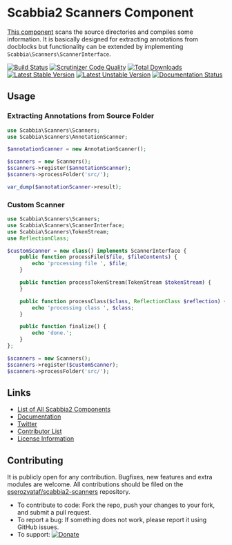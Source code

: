 # Scabbia2 Scanners Component

[This component](https://github.com/eserozvataf/scabbia2-scanners) scans the source directories and compiles some information. It is basically designed for extracting annotations from docblocks but functionality can be extended by implementing `Scabbia\Scanners\ScannerInterface`.

[![Build Status](https://travis-ci.org/eserozvataf/scabbia2-scanners.png?branch=master)](https://travis-ci.org/eserozvataf/scabbia2-scanners)
[![Scrutinizer Code Quality](https://scrutinizer-ci.com/g/eserozvataf/scabbia2-scanners/badges/quality-score.png?b=master)](https://scrutinizer-ci.com/g/eserozvataf/scabbia2-scanners/?branch=master)
[![Total Downloads](https://poser.pugx.org/eserozvataf/scabbia2-scanners/downloads.png)](https://packagist.org/packages/eserozvataf/scabbia2-scanners)
[![Latest Stable Version](https://poser.pugx.org/eserozvataf/scabbia2-scanners/v/stable)](https://packagist.org/packages/eserozvataf/scabbia2-scanners)
[![Latest Unstable Version](https://poser.pugx.org/eserozvataf/scabbia2-scanners/v/unstable)](https://packagist.org/packages/eserozvataf/scabbia2-scanners)
[![Documentation Status](https://readthedocs.org/projects/scabbia2-documentation/badge/?version=latest)](https://readthedocs.org/projects/scabbia2-documentation)

## Usage

### Extracting Annotations from Source Folder

```php
use Scabbia\Scanners\Scanners;
use Scabbia\Scanners\AnnotationScanner;

$annotationScanner = new AnnotationScanner();

$scanners = new Scanners();
$scanners->register($annotationScanner);
$scanners->processFolder('src/');

var_dump($annotationScanner->result);
```

### Custom Scanner

```php
use Scabbia\Scanners\Scanners;
use Scabbia\Scanners\ScannerInterface;
use Scabbia\Scanners\TokenStream;
use ReflectionClass;

$customScanner = new class() implements ScannerInterface {
    public function processFile($file, $fileContents) {
        echo 'processing file ', $file;
    }

    public function processTokenStream(TokenStream $tokenStream) {
    }

    public function processClass($class, ReflectionClass $reflection) {
        echo 'processing class ', $class;
    }

    public function finalize() {
        echo 'done.';
    }
};

$scanners = new Scanners();
$scanners->register($customScanner);
$scanners->processFolder('src/');
```

## Links
- [List of All Scabbia2 Components](https://github.com/eserozvataf/scabbia2)
- [Documentation](https://readthedocs.org/projects/scabbia2-documentation)
- [Twitter](https://twitter.com/eserozvataf)
- [Contributor List](contributors.md)
- [License Information](LICENSE)


## Contributing
It is publicly open for any contribution. Bugfixes, new features and extra modules are welcome. All contributions should be filed on the [eserozvataf/scabbia2-scanners](https://github.com/eserozvataf/scabbia2-scanners) repository.

* To contribute to code: Fork the repo, push your changes to your fork, and submit a pull request.
* To report a bug: If something does not work, please report it using GitHub issues.
* To support: [![Donate](https://img.shields.io/gratipay/eserozvataf.svg)](https://gratipay.com/eserozvataf/)

